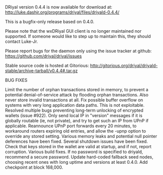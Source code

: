 DRiyal version 0.4.4 is now available for download at:
http://luke.dashjr.org/programs/driyal/files/driyald-0.4.4/

This is a bugfix-only release based on 0.4.0.

Please note that the wxDRiyal GUI client is no longer maintained nor supported. If someone would like to step up to maintain this, they should contact Luke-Jr.

Please report bugs for the daemon only using the issue tracker at github:
https://github.com/driyal/driyal/issues

Stable source code is hosted at Gitorious:
http://gitorious.org/driyal/driyald-stable/archive-tarball/v0.4.4#.tar.gz

BUG FIXES

Limit the number of orphan transactions stored in memory, to prevent a potential denial-of-service attack by flooding orphan transactions. Also never store invalid transactions at all.
Fix possible buffer overflow on systems with very long application data paths. This is not exploitable.
Resolved multiple bugs preventing long-term unlocking of encrypted wallets (issue #922).
Only send local IP in "version" messages if it is globally routable (ie, not private), and try to get such an IP from UPnP if applicable.
Reannounce UPnP port forwards every 20 minutes, to workaround routers expiring old entries, and allow the -upnp option to override any stored setting.
Various memory leaks and potential null pointer deferences have been
fixed.
Several shutdown issues have been fixed.
Check that keys stored in the wallet are valid at startup, and if not,
report corruption.
Various build fixes.
If no password is specified to driyald, recommend a secure password.
Update hard-coded fallback seed nodes, choosing recent ones with long uptime and versions at least 0.4.0.
Add checkpoint at block 168,000.

